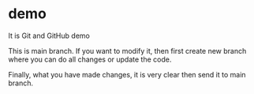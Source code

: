 # demo
It is Git and GitHub demo


This is main branch. If you want to modify it, then first create new branch where you can do all changes or update the code.



Finally, what you have made changes, it is very clear then send it to main branch.
